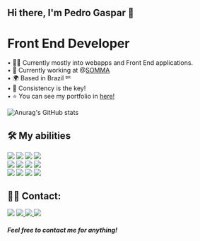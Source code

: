 ## Hi there, I'm Pedro Gaspar 👋

# Front End Developer <br />
• 👨‍💻 Currently mostly into webapps and Front End applications. <br />
• 💼 Currently working at @<a href="https://www.sommainvestimentos.com.br/asset/" target="_blank">SOMMA</a> <br />
• 🌍 Based in Brazil ᴮᴿ <br />
• 💚 Consistency is the key! <br />
• ⭐ You can see my portfolio in <a href="https://main-portfolio-pedro.vercel.app" target="_blank">here!</a>
<br />

![Anurag's GitHub stats](https://github-readme-stats.vercel.app/api?username=PedroHGaspar&show_icons=true&count_private=true&theme=dark) <br />

## 🛠 My abilities

<img src="https://img.shields.io/badge/JavaScript-323330?style=for-the-badge&logo=javascript&logoColor=F7DF1E" />  <img src="https://img.shields.io/badge/React_Native-20232A?style=for-the-badge&logo=react&logoColor=61DAFB" /> <img src="https://img.shields.io/badge/Expo-1B1F23?style=for-the-badge&logo=expo&logoColor=white" />  <img src="https://img.shields.io/badge/React-20232A?style=for-the-badge&logo=react&logoColor=61DAFB" /> <br /> <img src="https://img.shields.io/badge/chart.js-F5788D.svg?style=for-the-badge&logo=chart.js&logoColor=white" /> <img src="https://img.shields.io/badge/jquery-%230769AD.svg?style=for-the-badge&logo=jquery&logoColor=white" />  <img src="https://img.shields.io/badge/TypeScript-007ACC?style=for-the-badge&logo=typescript&logoColor=white" /> <img src="https://img.shields.io/badge/Node.js-43853D?style=for-the-badge&logo=node.js&logoColor=white" />
<br />
<img src="https://img.shields.io/badge/HTML5-E34F26?style=for-the-badge&logo=html5&logoColor=white" />  <img src="https://img.shields.io/badge/CSS3-1572B6?style=for-the-badge&logo=css3&logoColor=white" />  <img src="https://img.shields.io/badge/Tailwind_CSS-38B2AC?style=for-the-badge&logo=tailwind-css&logoColor=white" />  <img src="https://img.shields.io/badge/firebase-ffca28?style=for-the-badge&logo=firebase&logoColor=black" />

## 🤝🏻 Contact:

<a href="https://www.linkedin.com/in/pedro-henrique-gaspar-826978239/"><img src="https://img.shields.io/badge/-LinkedIn-%230077B5?style=for-the-badge&logo=linkedin&logoColor=white" /></a> <a href="mailto:pedraoh498@gmail.com"><img src="https://img.shields.io/badge/Gmail-D14836?style=for-the-badge&logo=gmail&logoColor=white" /> </a> <a href="mailto:ordep12@hotmail.com.br"><img src="https://img.shields.io/badge/Microsoft_Outlook-0078D4?style=for-the-badge&logo=microsoft-outlook&logoColor=white" /> </a> <a href="https://www.instagram.com/pedroggaspar"><img src="https://img.shields.io/badge/-Instagram-%23E4405F?style=for-the-badge&logo=instagram&logoColor=white" /></a>
<br>

##### Feel free to contact me for anything!


